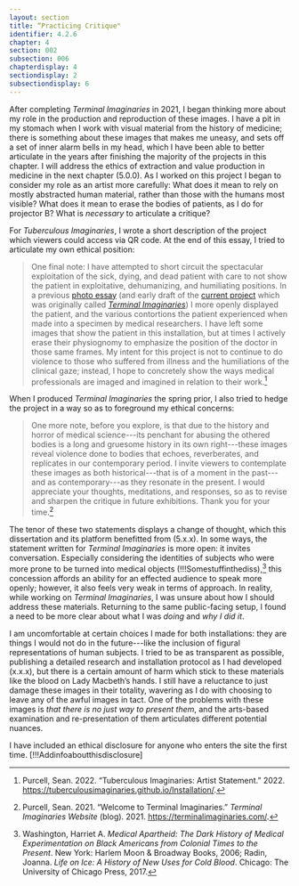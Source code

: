 ```yaml
---
layout: section
title: “Practicing Critique"
identifier: 4.2.6
chapter: 4
section: 002
subsection: 006
chapterdisplay: 4
sectiondisplay: 2
subsectiondisplay: 6
---
```


After completing *Terminal Imaginaries* in 2021, I began thinking more about my role in the production and reproduction of these images. I have a pit in my stomach when I work with visual material from the history of medicine; there is something about these images that makes me uneasy, and sets off a set of inner alarm bells in my head, which I have been able to better articulate in the years after finishing the majority of the projects in this chapter. I will address the ethics of extraction and value production in medicine in the next chapter (5.0.0). As I worked on this project I began to consider my role as an artist more carefully: What does it mean to rely on mostly abstracted human material, rather than those with the humans most visible? What does it mean to erase the bodies of patients, as I do for projector B? What is *necessary* to articulate a critique?

For *Tuberculous Imaginaries*, I wrote a short description of the project which viewers could access via QR code. At the end of this essay, I tried to articulate my own ethical position:

>One final note: I have attempted to short circuit the spectacular exploitation of the sick, dying, and dead patient with care to not show the patient in exploitative, dehumanizing, and humiliating positions. In a previous [photo essay](https://epoiesen.library.carleton.ca/2022/01/10/dermographic-opacities/) (and early draft of the [current project](https://idah.indiana.edu/news-events/_symposia/spring-2021/purcell-sean.html) which was originally called [*Terminal Imaginaries*](https://terminalimaginaries.com/)) I more openly displayed the patient, and the various contortions the patient experienced when made into a specimen by medical researchers. I have left some images that show the patient in this installation, but at times I actively erase their physiognomy to emphasize the position of the doctor in those same frames. My intent for this project is not to continue to do violence to those who suffered from illness and the humiliations of the clinical gaze; instead, I hope to concretely show the ways medical professionals are imaged and imagined in relation to their work.[^fn1]

When I produced *Terminal Imaginaries* the spring prior, I also tried to hedge the project in a way so as to foreground my ethical concerns:

>One more note, before you explore, is that due to the history and horror of medical science---its penchant for abusing the othered bodies is a long and gruesome history in its own right---these images reveal violence done to bodies that echoes, reverberates, and replicates in our contemporary period. I invite viewers to contemplate these images as both historical---that is of a moment in the past---and as contemporary---as they resonate in the present. I would appreciate your thoughts, meditations, and responses, so as to revise and sharpen the critique in future exhibitions. Thank you for your time.[^fn2]

The tenor of these two statements displays a change of thought, which this dissertation and its platform benefitted from (5.x.x). In some ways, the statement written for *Terminal Imaginaries* is more open: it invites conversation. Especially considering the identities of subjects who were more prone to be turned into medical objects (!!!Somestuffinthediss),[^fn3] this concession affords an ability for an effected audience to speak more openly; however, it also feels very weak in terms of approach. In reality, while working on *Terminal Imaginaries*, I was unsure about how I should address these materials. Returning to the same public-facing setup, I found a need to be more clear about what I was *doing* and *why I did it*. 

I am uncomfortable at certain choices I made for both installations: they are things I would not do in the future---like the inclusion of figural representations of human subjects. I tried to be as transparent as possible, publishing a detailed research and installation protocol as I had developed (x.x.x), but there is a certain amount of harm which stick to these materials like the blood on Lady Macbeth’s hands. I still have a reluctance to just damage these images in their totality, wavering as I do with choosing to leave any of the awful images in tact. One of the problems with these images is *that there is no just way to present them*, and the arts-based examination and re-presentation of them articulates different potential nuances.

I have included an ethical disclosure for anyone who enters the site the first time. [!!!Addinfoaboutthisdisclosure]

[^fn1]: Purcell, Sean. 2022. “Tuberculous Imaginaries: Artist Statement.” 2022. <https://tuberculousimaginaries.github.io/Installation/>.

[^fn2]: Purcell, Sean. 2021. “Welcome to Terminal Imaginaries.” *Terminal Imaginaries Website* (blog). 2021. <https://terminalimaginaries.com/>.

[^fn3]: Washington, Harriet A. *Medical Apartheid: The Dark History of Medical Experimentation on Black Americans from Colonial Times to the Present*. New York: Harlem Moon & Broadway Books, 2006; Radin, Joanna. *Life on Ice: A History of New Uses for Cold Blood*. Chicago: The University of Chicago Press, 2017.